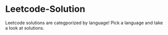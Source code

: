 # Leetcode-Solution

Leetcode solutions are categporized by language! Pick a language and take a look at solutions.